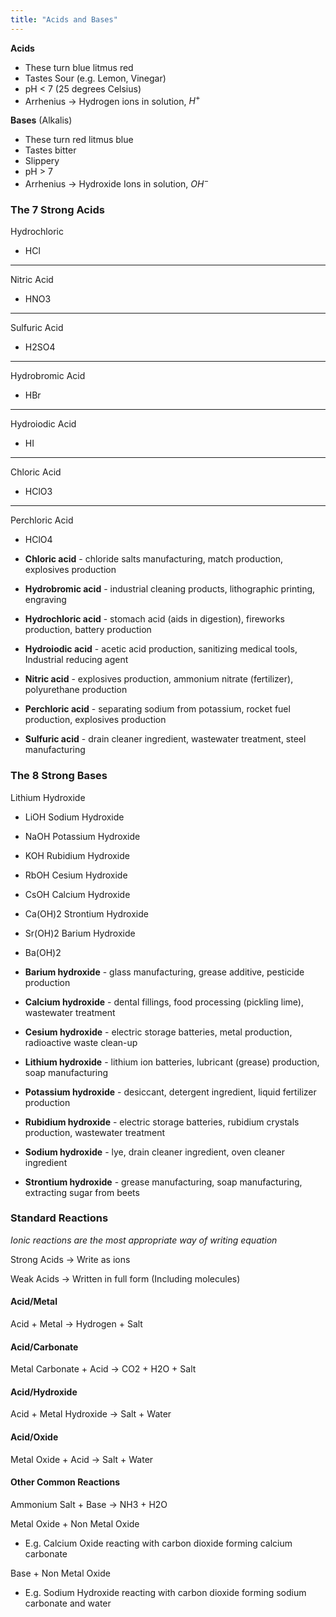 ```yaml
---
title: "Acids and Bases"
---
```


**Acids**
- These turn blue litmus red
- Tastes Sour (e.g. Lemon, Vinegar)
- pH < 7 (25 degrees Celsius)
- Arrhenius -> Hydrogen ions in solution, $H^+$

**Bases** (Alkalis)
- These turn red litmus blue
- Tastes bitter
- Slippery
- pH > 7
- Arrhenius -> Hydroxide Ions in solution, $OH^-$


### The 7 Strong Acids

Hydrochloric
- HCl
---
Nitric Acid
- HNO3
---
Sulfuric Acid
- H2SO4
---
Hydrobromic Acid
- HBr
---
Hydroiodic Acid
- HI
---
Chloric Acid
- HClO3
---
Perchloric Acid
- HClO4


- **Chloric acid** - chloride salts manufacturing, match production, explosives production
- **Hydrobromic acid** - industrial cleaning products, lithographic printing, engraving
- **Hydrochloric acid** - stomach acid (aids in digestion), fireworks production, battery production
- **Hydroiodic acid** - acetic acid production, sanitizing medical tools, Industrial reducing agent
- **Nitric acid** - explosives production, ammonium nitrate (fertilizer), polyurethane production
- **Perchloric acid** - separating sodium from potassium, rocket fuel production, explosives production
- **Sulfuric acid** - drain cleaner ingredient, wastewater treatment, steel manufacturing

### The 8 Strong Bases

Lithium Hydroxide
- LiOH
Sodium Hydroxide
- NaOH
Potassium Hydroxide
- KOH
Rubidium Hydroxide
- RbOH
Cesium Hydroxide
- CsOH
Calcium Hydroxide
- Ca(OH)2
Strontium Hydroxide
- Sr(OH)2
Barium Hydroxide
- Ba(OH)2


- **Barium hydroxide** - glass manufacturing, grease additive, pesticide production
- **Calcium hydroxide** - dental fillings, food processing (pickling lime), wastewater treatment
- **Cesium hydroxide** - electric storage batteries, metal production, radioactive waste clean-up
- **Lithium hydroxide** - lithium ion batteries, lubricant (grease) production, soap manufacturing
- **Potassium hydroxide** - desiccant, detergent ingredient, liquid fertilizer production
- **Rubidium hydroxide** - electric storage batteries, rubidium crystals production, wastewater treatment
- **Sodium hydroxide** - lye, drain cleaner ingredient, oven cleaner ingredient
- **Strontium hydroxide** - grease manufacturing, soap manufacturing, extracting sugar from beets

### Standard Reactions

*Ionic reactions are the most appropriate way of writing equation*

Strong Acids -> Write as ions

Weak Acids -> Written in full form (Including molecules)

#### Acid/Metal

Acid + Metal -> Hydrogen + Salt

#### Acid/Carbonate

Metal Carbonate + Acid  ->  CO2 + H2O + Salt

#### Acid/Hydroxide

Acid + Metal Hydroxide  -> Salt + Water

#### Acid/Oxide

Metal Oxide + Acid  ->  Salt + Water

#### Other Common Reactions

Ammonium Salt + Base ->  NH3 + H2O

Metal Oxide + Non Metal Oxide
- E.g. Calcium Oxide reacting with carbon dioxide forming calcium carbonate

Base + Non Metal Oxide
- E.g. Sodium Hydroxide reacting with carbon dioxide forming sodium carbonate and water